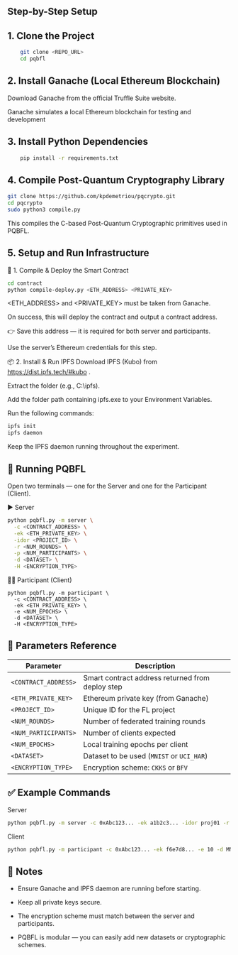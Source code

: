 
## Step-by-Step Setup

## 1. Clone the Project

```bash
    git clone <REPO_URL>
    cd pqbfl
```
## 2. Install Ganache (Local Ethereum Blockchain)
Download Ganache from the official Truffle Suite website.

Ganache simulates a local Ethereum blockchain for testing and development

## 3. Install Python Dependencies
``` bash
    pip install -r requirements.txt
```

## 4. Compile Post-Quantum Cryptography Library
``` bash
git clone https://github.com/kpdemetriou/pqcrypto.git
cd pqcrypto
sudo python3 compile.py
```
This compiles the C-based Post-Quantum Cryptographic primitives used in PQBFL.


## 5. Setup and Run Infrastructure

🔨 1. Compile & Deploy the Smart Contract
``` bash
cd contract
python compile-deploy.py <ETH_ADDRESS> <PRIVATE_KEY>
```
<ETH_ADDRESS> and <PRIVATE_KEY> must be taken from Ganache.

On success, this will deploy the contract and output a contract address.

👉 Save this address — it is required for both server and participants.

Use the server’s Ethereum credentials for this step.



📦 2. Install & Run IPFS
Download IPFS (Kubo) from https://dist.ipfs.tech/#kubo
.

Extract the folder (e.g., C:\ipfs).

Add the folder path containing ipfs.exe to your Environment Variables.

Run the following commands:
``` bash
ipfs init
ipfs daemon

```
Keep the IPFS daemon running throughout the experiment.



## 🚀 Running PQBFL
Open two terminals — one for the Server and one for the Participant (Client).

▶️ Server
``` bash
python pqbfl.py -m server \
  -c <CONTRACT_ADDRESS> \
  -ek <ETH_PRIVATE_KEY> \
  -idor <PROJECT_ID> \
  -r <NUM_ROUNDS> \
  -p <NUM_PARTICIPANTS> \
  -d <DATASET> \
  -H <ENCRYPTION_TYPE>
```

🧑‍💻 Participant (Client)
```
python pqbfl.py -m participant \
  -c <CONTRACT_ADDRESS> \
  -ek <ETH_PRIVATE_KEY> \
  -e <NUM_EPOCHS> \
  -d <DATASET> \
  -H <ENCRYPTION_TYPE>
```

## 🧩 Parameters Reference
| Parameter            | Description                                      |
| -------------------- | ------------------------------------------------ |
| `<CONTRACT_ADDRESS>` | Smart contract address returned from deploy step |
| `<ETH_PRIVATE_KEY>`  | Ethereum private key (from Ganache)              |
| `<PROJECT_ID>`       | Unique ID for the FL project                     |
| `<NUM_ROUNDS>`       | Number of federated training rounds              |
| `<NUM_PARTICIPANTS>` | Number of clients expected                       |
| `<NUM_EPOCHS>`       | Local training epochs per client                 |
| `<DATASET>`          | Dataset to be used (`MNIST` or `UCI_HAR`)        |
| `<ENCRYPTION_TYPE>`  | Encryption scheme: `CKKS` or `BFV`               |



## ✅ Example Commands
Server
``` bash 
python pqbfl.py -m server -c 0xAbc123... -ek a1b2c3... -idor proj01 -r 5 -p 3 -d MNIST -H CKKS
```

Client
``` bash
python pqbfl.py -m participant -c 0xAbc123... -ek f6e7d8... -e 10 -d MNIST -H CKKS
```



## 📌 Notes
* Ensure Ganache and IPFS daemon are running before starting.

* Keep all private keys secure.

* The encryption scheme must match between the server and participants.

* PQBFL is modular — you can easily add new datasets or cryptographic schemes.
